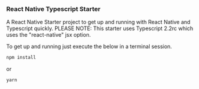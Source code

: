 ### React Native Typescript Starter
A React Native Starter project to get up and running with React Native and Typescript quickly.
PLEASE NOTE: This starter uses Typescript 2.2rc which uses the "react-native" jsx option.


To get up and running just execute the below in a terminal session.

```javascript
npm install
```
or

```javascript
yarn
```

